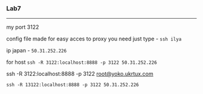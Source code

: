 ### Lab7
---
my port 3122

config file made for easy acces to proxy you need just type - `ssh ilya`

ip japan - `50.31.252.226`

for host
`ssh -R 3122:localhost:8888 -p 3122 50.31.252.226`

ssh -R 3122:localhost:8888 -p 3122 root@yoko.ukrtux.com

`ssh -R 13122:localhost:8888 -p 3122 50.31.252.226`

